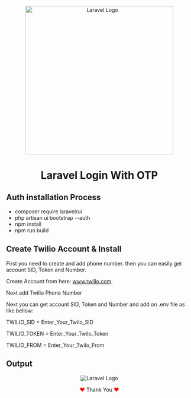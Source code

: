 <p align="center"><a href="https://laravel.com" target="_blank"><img src="https://raw.githubusercontent.com/laravel/art/master/logo-lockup/5%20SVG/2%20CMYK/1%20Full%20Color/laravel-logolockup-cmyk-red.svg" width="400" alt="Laravel Logo"></a></p>


<h1 align="center">Laravel Login With OTP</h1>

## Auth installation Process

- composer require laravel/ui
- php artisan ui bootstrap --auth
- npm install
- npm run build

## Create Twilio Account & Install

First you need to create and add phone number. then you can easily get account SID, Token and Number.

Create Account from here: www.twilio.com.

Next add Twilio Phone Number

Next you can get account SID, Token and Number and add on .env file as like bellow:

TWILIO_SID = Enter_Your_Twilo_SID

TWILIO_TOKEN = Enter_Your_Twilo_Token

TWILIO_FROM = Enter_Your_Twilo_From

## Output


<p align="center">
<img src="https://user-images.githubusercontent.com/80118217/208136338-86a0bebd-881d-43ea-ba70-5c6b4fd93176.JPG"  alt="Laravel Logo">
</p>


<p align="center"><span style="color: red;">&hearts;</span> Thank You <span style="color: red;">&hearts;</span></p>
